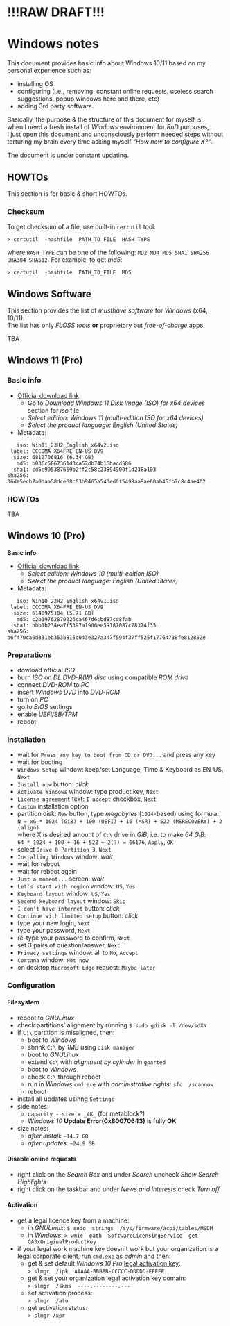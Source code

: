 # !!!RAW DRAFT!!!
# Windows notes

This document provides basic info about Windows 10/11 based on my personal experience such as:
- installing OS
- configuring (i.e., removing: constant online requests, useless search suggestions, popup windows here and there, etc)
- adding 3rd party software

Basically, the purpose & the structure of this document for myself is:  
when I need a fresh install of _Windows_ environment for _RnD_ purposes,  
I just open this document and unconsciously perform needed steps
without torturing my brain every time asking myself _"How now to configure X?"_.


The document is under constant updating.




## HOWTOs

This section is for basic & short HOWTOs.


### Checksum

To get checksum of a file, use built-in `certutil` tool:
```
> certutil  -hashfile  PATH_TO_FILE  HASH_TYPE
```
where `HASH_TYPE` can be one of the following: `MD2 MD4 MD5 SHA1 SHA256 SHA384 SHA512`.
For example, to get _md5_:
```
> certutil  -hashfile  PATH_TO_FILE  MD5
```




## Windows Software

This section provides the list of _musthave software_ for _Windows_ (x64, 10/11).  
The list has only _FLOSS tools_ **or** proprietary but _free-of-charge_ apps.  

TBA




## Windows 11 (Pro)


### Basic info

- [Official download link](https://www.microsoft.com/software-download/windows11)
  - Go to _Download Windows 11 Disk Image (ISO) for x64 devices_ section for _iso_ file
  - _Select edition: Windows 11 (multi-edition ISO for x64 devices)_
  - _Select the product language: English (United States)_
- Metadata:
```
   iso: Win11_23H2_English_x64v2.iso
 label: CCCOMA_X64FRE_EN-US_DV9
  size: 6812706816 (6.34 GB)
   md5: b036c5867361d3ca52db74b16bacd586
  sha1: cd5e995387669b2ff2c58c23894900f1d238a103
sha256: 36de5ecb7a0daa58dce68c03b9465a543ed0f5498aa8ae60ab45fb7c8c4ae402
```


### HOWTOs

TBA




## Windows 10 (Pro)


**Basic info**

- [Official download link](https://www.microsoft.com/en-us/software-download/windows10ISO)
  - _Select edition: Windows 10 (multi-edition ISO)_
  - _Select the product language: English (United States)_
- Metadata:
```
   iso: Win10_22H2_English_x64v1.iso
 label: CCCOMA_X64FRE_EN-US_DV9
  size: 6140975104 (5.71 GB)
   md5: c2b19762870226ca467d6cbd87cd8fab
  sha1: bbb1b234ea7f5397a1906ee59187087c78374f35
sha256: a6f470ca6d331eb353b815c043e327a347f594f37ff525f17764738fe812852e
```


### Preparations

- dowload official _ISO_
- burn _ISO_ on _DL DVD-R(W) disc_ using compatible _ROM drive_
- connect _DVD-ROM_ to _PC_
- insert _Windows DVD_ into _DVD-ROM_
- turn on _PC_
- go to _BIOS_ settings
- enable _UEFI/SB/TPM_
- reboot


### Installation

- wait for `Press any key to boot from CD or DVD...` and press any key
- wait for booting
- `Windows Setup` window: keep/set Language, Time & Keyboard as EN_US, `Next`
- `Install now` button: _click_
- `Activate Windows` window: type product key, `Next`
- `License agreement` text: `I accept` checkbox, `Next`
- `Custom` installation option
- partition disk: `New` button, type _megabytes_ (`1024`-based) using formula:  
`N = xG * 1024 (GiB) + 100 (UEFI) + 16 (MSR) + 522 (MSRECOVERY) + 2 (align)`  
where X is desired amount of `C:\` drive in _GiB_, i.e. to make _64 GiB_:  
`64 * 1024 + 100 + 16 + 522 + 2(?) = 66176`, `Apply`, `OK`
- select `Drive 0 Partition 3`, `Next`
- `Installing Windows` window: _wait_
- wait for reboot
- wait for reboot again
- `Just a moment...` screen: _wait_
- `Let's start with region` window: `US`, `Yes`
- `Keyboard layout` window: `US`, `Yes`
- `Second keyboard layout` window: `Skip`
- `I don't have internet` button: _click_
- `Continue with limited setup` button: _click_
- type your new login, `Next`
- type your password, `Next`
- re-type your password to confirm, `Next`
- set 3 pairs of question/answer, `Next`
- `Privacy settings` window: all to `No`, `Accept`
- `Cortana` window: `Not now`
- on desktop `Microsoft Edge` request: `Maybe later`


### Configuration


#### Filesystem

- reboot to _GNULinux_
- check partitions' alignment by running `$ sudo gdisk -l /dev/sdXN`
- if `C:\` partition is misaligned, then:
  - boot to _Windows_
  - shrink `C:\` by _1MB_ using `disk manager`
  - boot to _GNULinux_
  - extend `C:\` with _alignment by cylinder_ in `gparted`
  - boot to _Windows_
  - check `C:\` through reboot
  - run in _Windows_ `cmd.exe` with _administrative rights_: `sfc  /scannow`
  - reboot
- install all updates usinng `Settings`
- side notes:
  - `capacity - size = _4K_` (for metablock?)
  - _Windows 10_ **Update Error(0x80070643)** is fully **OK**
- size notes:
  - _after install_: `~14.7 GB`
  - _after updates_: `~24.9 GB`


#### Disable online requests

- right click on the _Search Box_ and under _Search_ uncheck _Show Search Highlights_
- right click on the taskbar and under _News and Interests_ check _Turn off_


#### Activation

- get a legal licence key from a machine:
  - in _GNULinux_: `$ sudo  strings  /sys/firmware/acpi/tables/MSDM`
  - in _Windows_: `> wmic  path  SoftwareLicensingService  get  OA3xOriginalProductKey`
- if your legal work machine key doesn't work but your organization is a legal corporate client, run `cmd.exe` as _admin_ and then:
  - get & set default _Windows 10 Pro_ [legal activation key](https://learn.microsoft.com/en-us/windows-server/get-started/kms-client-activation-keys):  
`> slmgr  /ipk  AAAAA-BBBBB-CCCCC-DDDDD-EEEEE`
  - get & set your organization legal activation key domain:  
`> slmgr  /skms  ----.--------.---`
  - set activation process:  
`> slmgr  /ato`
  - get activation status:  
`> slmgr /xpr`


